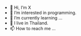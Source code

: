 - 👋 Hi, I’m X
- 👀 I’m interested in programming.
- 🌱 I’m currently learning ...
- 💞️ I live in Thailand.
- 📫 How to reach me ...

<!---
koonx6520/koonx6520 is a ✨ special ✨ repository because its `README.md` (this file) appears on your GitHub profile.
You can click the Preview link to take a look at your changes.
--->
